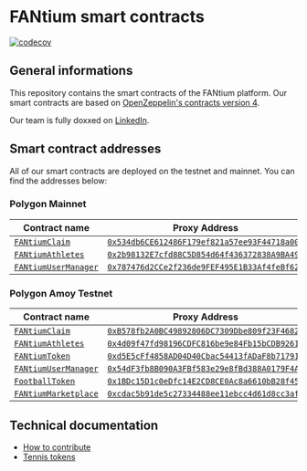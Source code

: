 # FANtium smart contracts

[![codecov](https://codecov.io/gh/FantiumAG/smart-contracts/graph/badge.svg?token=44GTGNWNM8)](https://codecov.io/gh/FantiumAG/smart-contracts)

## General informations

This repository contains the smart contracts of the FANtium platform. Our smart contracts are based on [OpenZeppelin's contracts version 4](https://docs.openzeppelin.com/contracts/4.x/).

Our team is fully doxxed on [LinkedIn](https://www.linkedin.com/company/fantium/).

## Smart contract addresses

All of our smart contracts are deployed on the testnet and mainnet. You can find the addresses below:

### Polygon Mainnet

| Contract name                                        | Proxy Address                                                                                                              | Implementation Address                                                                                                          |
| ---------------------------------------------------- | -------------------------------------------------------------------------------------------------------------------------- | ------------------------------------------------------------------------------------------------------------------------------- |
| [`FANtiumClaim`](src/FANtiumClaimV4.sol)             | [`0x534db6CE612486F179ef821a57ee93F44718a002`](https://polygonscan.com/address/0x534db6CE612486F179ef821a57ee93F44718a002) | [`0xEbE9785212666d4D9aEE17f83cB3d1eC3D6F0b39`](https://polygonscan.com/address/0xEbE9785212666d4D9aEE17f83cB3d1eC3D6F0b39#code) |
| [`FANtiumAthletes`](src/FANtiumAthletesV9.sol)       | [`0x2b98132E7cfd88C5D854d64f436372838A9BA49d`](https://polygonscan.com/address/0x2b98132E7cfd88C5D854d64f436372838A9BA49d) | [`0x986D3264B35b52a1cbbDa36f3be7a23a9601aB27`](https://polygonscan.com/address/0x986D3264B35b52a1cbbDa36f3be7a23a9601aB27#code) |
| [`FANtiumUserManager`](src/FANtiumUserManagerV4.sol) | [`0x787476d2CCe2f236de9FEF495E1B33Af4feBf62C`](https://polygonscan.com/address/0x787476d2CCe2f236de9FEF495E1B33Af4feBf62C) | [`0x1BDc15D1c0eDfc14E2CD8CE0Ac8a6610bB28f456`](https://polygonscan.com/address/0x1BDc15D1c0eDfc14E2CD8CE0Ac8a6610bB28f456#code) |

### Polygon Amoy Testnet

| Contract name                                        | Proxy Address                                                                                                                   | Implementation Address (ERC-55)                                                                                                      |
| ---------------------------------------------------- | ------------------------------------------------------------------------------------------------------------------------------- | ------------------------------------------------------------------------------------------------------------------------------------ |
| [`FANtiumClaim`](src/FANtiumClaimV4.sol)             | [`0xB578fb2A0BC49892806DC7309Dbe809f23F4682F`](https://amoy.polygonscan.com/address/0xB578fb2A0BC49892806DC7309Dbe809f23F4682F) | [`0x1A12fae9331FB612857BA1e2c91Aa4bA99B0035E`](https://amoy.polygonscan.com/address/0x1A12fae9331FB612857BA1e2c91Aa4bA99B0035E#code) |
| [`FANtiumAthletes`](src/FANtiumAthletesV9.sol)       | [`0x4d09f47fd98196CDFC816be9e84Fb15bCDB92612`](https://amoy.polygonscan.com/address/0x4d09f47fd98196CDFC816be9e84Fb15bCDB92612) | [`0x581A905DD62202d906c64620e5A2672Ea941a467`](https://amoy.polygonscan.com/address/0x581A905DD62202d906c64620e5A2672Ea941a467#code) |
| [`FANtiumToken`](src/FANtiumTokenV1.sol)             | [`0xd5E5cFf4858AD04D40Cbac54413fADaF8b717914`](https://amoy.polygonscan.com/address/0xd5E5cFf4858AD04D40Cbac54413fADaF8b717914) | [`0x46A4f4AE606987edC5d6A34ac491e4fb9F10F913`](https://amoy.polygonscan.com/address/0x46A4f4AE606987edC5d6A34ac491e4fb9F10F913#code) |
| [`FANtiumUserManager`](src/FANtiumUserManagerV4.sol) | [`0x54dF3fb8B090A3FBf583e29e8fBd388A0179F4A2`](https://amoy.polygonscan.com/address/0x54dF3fb8B090A3FBf583e29e8fBd388A0179F4A2) | [`0x16d80320cf744257895174987a10f47227d0b6b7`](https://amoy.polygonscan.com/address/0x16d80320cF744257895174987a10F47227d0b6B7#code) |
| [`FootballToken`](src/FootballTokenV1.sol)           | [`0x1BDc15D1c0eDfc14E2CD8CE0Ac8a6610bB28f456`](https://amoy.polygonscan.com/address/0x1BDc15D1c0eDfc14E2CD8CE0Ac8a6610bB28f456) | [`0xd0A7e25976011d947c131816E55bA518bb842704`](https://amoy.polygonscan.com/address/0xd0A7e25976011d947c131816E55bA518bb842704#code) |
| [`FANtiumMarketplace`](src/FANtiumMarketplaceV1.sol) | [`0xcdac5b91de5c27334488ee11ebcc4d61d8cc3af4`](https://amoy.polygonscan.com/address/0xcdac5b91de5c27334488ee11ebcc4d61d8cc3af4) | [`0x8e9a473586d4b15ec108901025483fe6c2e0c6ec`](https://amoy.polygonscan.com/address/0x8e9a473586d4b15ec108901025483fe6c2e0c6ec#code) |

## Technical documentation

- [How to contribute](CONTRIBUTING.md)
- [Tennis tokens](docs/tennis.md)
